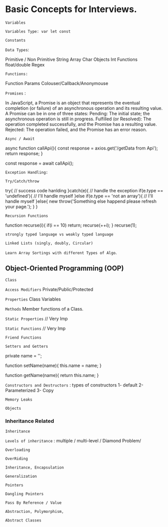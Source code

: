 # Basic Concepts for Interviews.

`Variables`

`Variables Type: var let const`

`Constants`

`Data Types`: 

Primitive / Non Primitive
String          Array
Char            Objects
Int             Functions
float/double    Regex


`Functions:`

Function Params
Colouser/Callback/Anonymouse

`Promises` : 

In JavaScript, a Promise is an object that represents the eventual completion (or failure) of an asynchronous operation and its resulting value.  
A Promise can be in one of three states:
Pending: The initial state; the asynchronous operation is still in progress.
Fulfilled (or Resolved): The operation completed successfully, and the Promise has a resulting value.
Rejected: The operation failed, and the Promise has an error reason.

`Async / Await`

async function callApi(){
    const response = axios.get('/getData from Api');
    return response;
}

const response = await callApi();

`Exception Handling:`

`Try/Catch/throw`

try{
    // success code hanlding
}catch(e){
    // handle the exception
    if(e.type == 'undefined'){
        // I'll handle myself
    }else if(e.type == 'not an array'){
        // I'll handle myself
    }else{
        new throw('Something else happend please refresh your page.');
    }
}

`Recursion Functions`

function recurse(i){
    if(i == 10) return;
    recurse(++i);
}
recurse(1);

`strongly typed language vs weakly typed language`

`Linked Lists (singly, doubly, Circular)`

`Learn Array Sortings with different Types of Algo`.

## Object-Oriented Programming (OOP)

`Class`

`Access Modifiers` Private/Public/Protected

`Properties` Class Variables

`Methods` Member functions of a Class.

`Static Properties` // Very Imp

`Static Functions` // Very Imp

`Friend Functions`

`Setters and Getters`

private name = '';

function setName(name){
    this.name = name;
}

function getName(name){
    return this.name;
}

`Constructors and Destructors` : types of constructors 1- default 2- Parameterized 3- Copy

`Memory Leaks`

`Objects`

### Inheritance Related

`Inheritance`

`Levels of inheritance` : multiple / multi-level / Diamond Problem/

`Overloading`

`OverRiding`

`Inheritance, Encapsulation`

`Generalization`

`Pointers`

`Dangling Pointers`

`Pass By Reference / Value`

`Abstraction, Polymorphism, `

`Abstract Classes`
